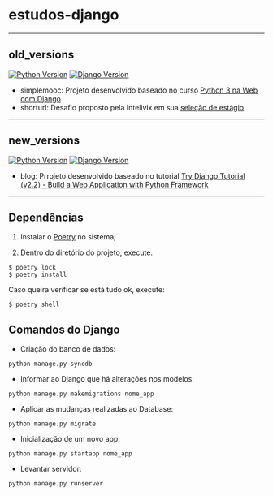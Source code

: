 # estudos-django

----
## old_versions
[![Python Version](https://img.shields.io/badge/python-3.5.7-green.svg)](https://img.shields.io/badge/python-3.5.7-green.svg)
[![Django Version](https://img.shields.io/badge/django-1.8-yellow.svg)](https://img.shields.io/badge/django-1.8-yellow.svg)

- simplemooc: Projeto desenvolvido baseado no curso [Python 3 na Web com Django](https://www.udemy.com/python-3-na-web-com-django-basico-intermediario/)
- shorturl: Desafio proposto pela Intelivix em sua [seleção de estágio](https://github.com/lacerdamarcelo/desafio_web_intelivix_dez2016)

-----
## new_versions
[![Python Version](https://img.shields.io/badge/python-3.7.4-green.svg)](https://img.shields.io/badge/python-3.7.4-green.svg)
[![Django Version](https://img.shields.io/badge/django-2.2.4-green.svg)](https://img.shields.io/badge/django-2.2.4-green.svg)

- blog: Prrojeto desenvolvido baseado no tutorial [Try Django Tutorial (v2.2) - Build a Web Application with Python Framework](https://www.youtube.com/watch?v=0CBZenN-b6w)

-----

## Dependências

1. Instalar o [Poetry](https://poetry.eustace.io/docs/#installation) no sistema;

2. Dentro do diretório do projeto, execute:

```
$ poetry lock
$ poetry install
```

Caso queira verificar se está tudo ok, execute:

`$ poetry shell`

## Comandos do Django

- Criação do banco de dados:

`python manage.py syncdb`

- Informar ao Django que há alterações nos modelos:

`python manage.py makemigrations nome_app`

- Aplicar as mudanças realizadas ao Database:

`python manage.py migrate`

- Inicialização de um novo app:

`python manage.py startapp nome_app`

- Levantar servidor:

`python manage.py runserver`
